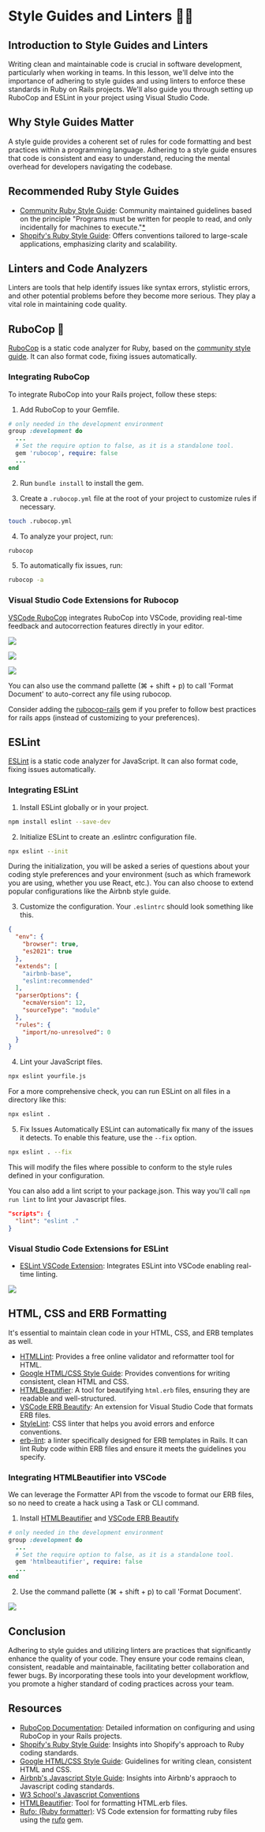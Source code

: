 # Style Guides and Linters 🕺💃

## Introduction to Style Guides and Linters
Writing clean and maintainable code is crucial in software development, particularly when working in teams. In this lesson, we'll delve into the importance of adhering to style guides and using linters to enforce these standards in Ruby on Rails projects. We'll also guide you through setting up RuboCop and ESLint in your project using Visual Studio Code.

## Why Style Guides Matter
A style guide provides a coherent set of rules for code formatting and best practices within a programming language. Adhering to a style guide ensures that code is consistent and easy to understand, reducing the mental overhead for developers navigating the codebase.


## Recommended Ruby Style Guides
- [Community Ruby Style Guide](https://rubystyle.guide/): Community maintained guidelines based on the principle "Programs must be written for people to read, and only incidentally for machines to execute."[*](https://rubystyle.guide/#guiding-principles)
- [Shopify's Ruby Style Guide](https://ruby-style-guide.shopify.dev/): Offers conventions tailored to large-scale applications, emphasizing clarity and scalability.


## Linters and Code Analyzers
Linters are tools that help identify issues like syntax errors, stylistic errors, and other potential problems before they become more serious. They play a vital role in maintaining code quality.

## RuboCop 🤖
[RuboCop](https://github.com/rubocop/rubocop) is a static code analyzer for Ruby, based on the [community style guide]((https://rubystyle.guide/)). It can also format code, fixing issues automatically.

<!-- 

https://github.com/rubocop/rubocop-rails
 -->

### Integrating RuboCop
To integrate RuboCop into your Rails project, follow these steps:

1. Add RuboCop to your Gemfile.
```ruby
# only needed in the development environment
group :development do
  ...
  # Set the require option to false, as it is a standalone tool.  
  gem 'rubocop', require: false
  ...
end
```

2. Run `bundle install` to install the gem.

3. Create a `.rubocop.yml` file at the root of your project to customize rules if necessary.

```bash
touch .rubocop.yml
```

4. To analyze your project, run:
```bash
rubocop
```

5. To automatically fix issues, run:
```bash
rubocop -a
```

### Visual Studio Code Extensions for Rubocop
[VSCode RuboCop](https://marketplace.visualstudio.com/items?itemName=rubocop.vscode-rubocop) integrates RuboCop into VSCode, providing real-time feedback and autocorrection features directly in your editor.

![](assets/underline.png)

![](assets/suggestions.png)

![](assets/customize.png)

You can also use the command pallette (⌘ + shift + p) to call 'Format Document' to auto-correct any file using rubocop.

Consider adding the [rubocop-rails](https://github.com/rubocop/rubocop-rails) gem if you prefer to follow best practices for rails apps (instead of customizing to your preferences).

## ESLint
[ESLint](https://eslint.org/) is a static code analyzer for JavaScript. It can also format code, fixing issues automatically.

### Integrating ESLint
1. Install ESLint globally or in your project.

```bash
npm install eslint --save-dev
```

2. Initialize ESLint to create an .eslintrc configuration file.
```bash
npx eslint --init
```

<aside>
During the initialization, you will be asked a series of questions about your coding style preferences and your environment (such as which framework you are using, whether you use React, etc.). You can also choose to extend popular configurations like the Airbnb style guide.
</aside>

3. Customize the configuration. Your `.eslintrc` should look something like this.

```json
{
  "env": {
    "browser": true,
    "es2021": true
  },
  "extends": [
    "airbnb-base",
    "eslint:recommended" 
  ],
  "parserOptions": {
    "ecmaVersion": 12,
    "sourceType": "module"
  },
  "rules": {
    "import/no-unresolved": 0
  }
}

```

4. Lint your JavaScript files.

```bash
npx eslint yourfile.js
```
For a more comprehensive check, you can run ESLint on all files in a directory like this:

```bash
npx eslint .
```

5. Fix Issues Automatically
ESLint can automatically fix many of the issues it detects. To enable this feature, use the `--fix` option.

```bash
npx eslint . --fix
```
This will modify the files where possible to conform to the style rules defined in your configuration.

You can also add a lint script to your package.json. This way you'll call `npm run lint` to lint your Javascript files.

```json
"scripts": {
  "lint": "eslint ."
}
```

### Visual Studio Code Extensions for ESLint
- [ESLint VSCode Extension](https://marketplace.visualstudio.com/items?itemName=dbaeumer.vscode-eslint): Integrates ESLint into VSCode enabling real-time linting.

![](assets/eslint-vscode.png)

## HTML, CSS and ERB Formatting
It's essential to maintain clean code in your HTML, CSS, and ERB templates as well.

- [HTMLLint](https://html-lint.com/): Provides a free online validator and reformatter tool for HTML.
- [Google HTML/CSS Style Guide](https://google.github.io/styleguide/htmlcssguide.html): Provides conventions for writing consistent, clean HTML and CSS.
- [HTMLBeautifier](https://github.com/threedaymonk/htmlbeautifier): A tool for beautifying `html.erb` files, ensuring they are readable and well-structured.
- [VSCode ERB Beautify](https://marketplace.visualstudio.com/items?itemName=aliariff.vscode-erb-beautify): An extension for Visual Studio Code that formats ERB files.
- [StyleLint](https://github.com/stylelint/stylelint): CSS linter that helps you avoid errors and enforce conventions.
- [erb-lint](https://github.com/Shopify/erb-lint): a linter specifically designed for ERB templates in Rails. It can lint Ruby code within ERB files and ensure it meets the guidelines you specify.

### Integrating HTMLBeautifier into VSCode
<!-- TODO: format document -->
<!-- cmd + shift + p -> format document for views -->
We can leverage the Formatter API from the vscode to format our ERB files, so no need to create a hack using a Task or CLI command.

1. Install [HTMLBeautifier](https://github.com/threedaymonk/htmlbeautifier) and [VSCode ERB Beautify](https://marketplace.visualstudio.com/items?itemName=aliariff.vscode-erb-beautify)

```ruby
# only needed in the development environment
group :development do
  ...
  # Set the require option to false, as it is a standalone tool.  
  gem 'htmlbeautifier', require: false
  ...
end
```

2. Use the command pallette (⌘ + shift + p) to call 'Format Document'.

![](assets/format.png)

<!-- TODO: add config steps? -->


## Conclusion
Adhering to style guides and utilizing linters are practices that significantly enhance the quality of your code. They ensure your code remains clean, consistent, readable and maintainable, facilitating better collaboration and fewer bugs. By incorporating these tools into your development workflow, you promote a higher standard of coding practices across your team.

## Resources
- [RuboCop Documentation](https://github.com/rubocop/rubocop): Detailed information on configuring and using RuboCop in your Rails projects.
- [Shopify's Ruby Style Guide](https://ruby-style-guide.shopify.dev/): Insights into Shopify's approach to Ruby coding standards.
- [Google HTML/CSS Style Guide](https://google.github.io/styleguide/htmlcssguide.html): Guidelines for writing clean, consistent HTML and CSS.
- [Airbnb's Javascript Style Guide](https://github.com/airbnb/javascript): Insights into Airbnb's appraoch to Javascript coding standards.
- [W3 School's Javascript Conventions](https://www.w3schools.com/js/js_conventions.asp)
- [HTMLBeautifier](https://github.com/threedaymonk/htmlbeautifier/): Tool for formatting HTML.erb files.
- [Rufo: (Ruby formatter)](https://marketplace.visualstudio.com/items?itemName=mbessey.vscode-rufo): VS Code extension for formatting ruby files using the [rufo](https://github.com/ruby-formatter/rufo) gem.
